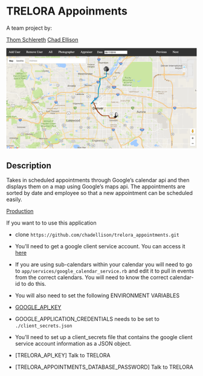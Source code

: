 # TRELORA Appoinments

A team project by:

[Thom Schlereth](http://github.com/thompickett)
[Chad Ellison](http://github.com/chadellison)

![denver trelora-appointments map](./app/assets/images/trelora-appointments.png)  

## Description

Takes in scheduled appointments through Google’s calendar api and then displays them on a map using Google’s maps api. The appointments are sorted by date and employee so that a new appointment can be scheduled easily.

[Production](http://trelora-appointments.herokuapp.com/)

If you want to to use this application

- clone `https://github.com/chadellison/trelora_appointments.git`

- You'll need to get a google client service account. You can access it [here](https://console.developers.google.com/apis/credentials/serviceaccountkey?project=platinum-depot-138422)

- If you are using sub-calendars within your calendar you will need to go to `app/services/google_calendar_service.rb` and edit it to pull in events from the correct calendars. You will need to know the correct calendar-id to do this.

- You will also need to set the following ENVIRONMENT VARIABLES  
 - [GOOGLE_API_KEY](https://console.developers.google.com/projectselector/apis/credentials)  
 - GOOGLE_APPLICATION_CREDENTIALS needs to be set to `./client_secrets.json`  
  - You'll need to set up a client_secrets file that contains the google client service account information as a JSON object.
 - [TRELORA_API_KEY] Talk to TRELORA  
 - [TRELORA_APPOINTMENTS_DATABASE_PASSWORD] Talk to TRELORA  
